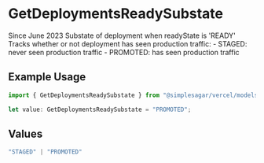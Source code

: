 # GetDeploymentsReadySubstate

Since June 2023 Substate of deployment when readyState is 'READY' Tracks whether or not deployment has seen production traffic: - STAGED: never seen production traffic - PROMOTED: has seen production traffic

## Example Usage

```typescript
import { GetDeploymentsReadySubstate } from "@simplesagar/vercel/models/getdeploymentsop.js";

let value: GetDeploymentsReadySubstate = "PROMOTED";
```

## Values

```typescript
"STAGED" | "PROMOTED"
```